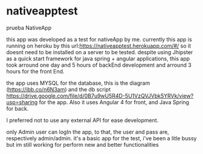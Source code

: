 # nativeapptest
prueba NativeApp

this app was developed as a test for nativeApp by me.
currently this app is running on heroku by this url:https://nativeapptest.herokuapp.com/#/ so it doesnt need to be installed on a server to be tested.
despite using Jhipster as a quick start framework for java spring + angular applications, this app took arround one day and 5 hours of backEnd development
and arround 3 hours for the front End.

the app uses MYSQL for the database, this is the diagram (https://ibb.co/n6N3am) and the db script https://drive.google.com/file/d/0B7u9wU5R4D-5U1VzQVJVbk5YRVk/view?usp=sharing for the app. 
Also it uses Angular 4 for front, and Java Spring for back.

I preferred not to use any external API for ease development.

only Admin user can logIn the app, to that, the user and pass are, respectively admin/admin.
it's a basic app for the test, i've been a litle bussy but im still working for perform new and better functionalities

